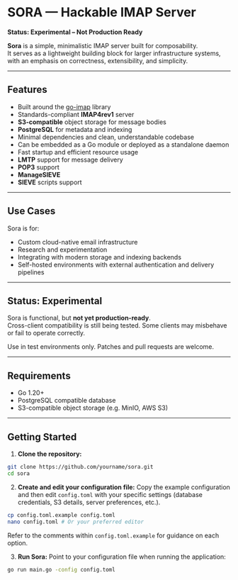 # SORA — Hackable IMAP Server
**Status: Experimental – Not Production Ready**

**Sora** is a simple, minimalistic IMAP server built for composability.  
It serves as a lightweight building block for larger infrastructure systems, with an emphasis on correctness, extensibility, and simplicity.

---

## Features

- Built around the [go-imap](https://github.com/emersion/go-imap) library
- Standards-compliant **IMAP4rev1** server
- **S3-compatible** object storage for message bodies
- **PostgreSQL** for metadata and indexing
- Minimal dependencies and clean, understandable codebase
- Can be embedded as a Go module or deployed as a standalone daemon
- Fast startup and efficient resource usage
- **LMTP** support for message delivery
- **POP3** support
- **ManageSIEVE** 
- **SIEVE** scripts support

---

## Use Cases

Sora is for:

- Custom cloud-native email infrastructure
- Research and experimentation
- Integrating with modern storage and indexing backends
- Self-hosted environments with external authentication and delivery pipelines

---

## Status: Experimental

Sora is functional, but **not yet production-ready**.  
Cross-client compatibility is still being tested. Some clients may misbehave or fail to operate correctly.

Use in test environments only. Patches and pull requests are welcome.

---

## Requirements

- Go 1.20+
- PostgreSQL compatible database
- S3-compatible object storage (e.g. MinIO, AWS S3)

---

## Getting Started

1.  **Clone the repository:**
```bash
git clone https://github.com/yourname/sora.git
cd sora
```

2.  **Create and edit your configuration file:**
Copy the example configuration and then edit `config.toml` with your specific settings (database credentials, S3 details, server preferences, etc.).
```bash
cp config.toml.example config.toml
nano config.toml # Or your preferred editor
```
Refer to the comments within `config.toml.example` for guidance on each option.

3.  **Run Sora:**
Point to your configuration file when running the application:
```bash
go run main.go -config config.toml
```
